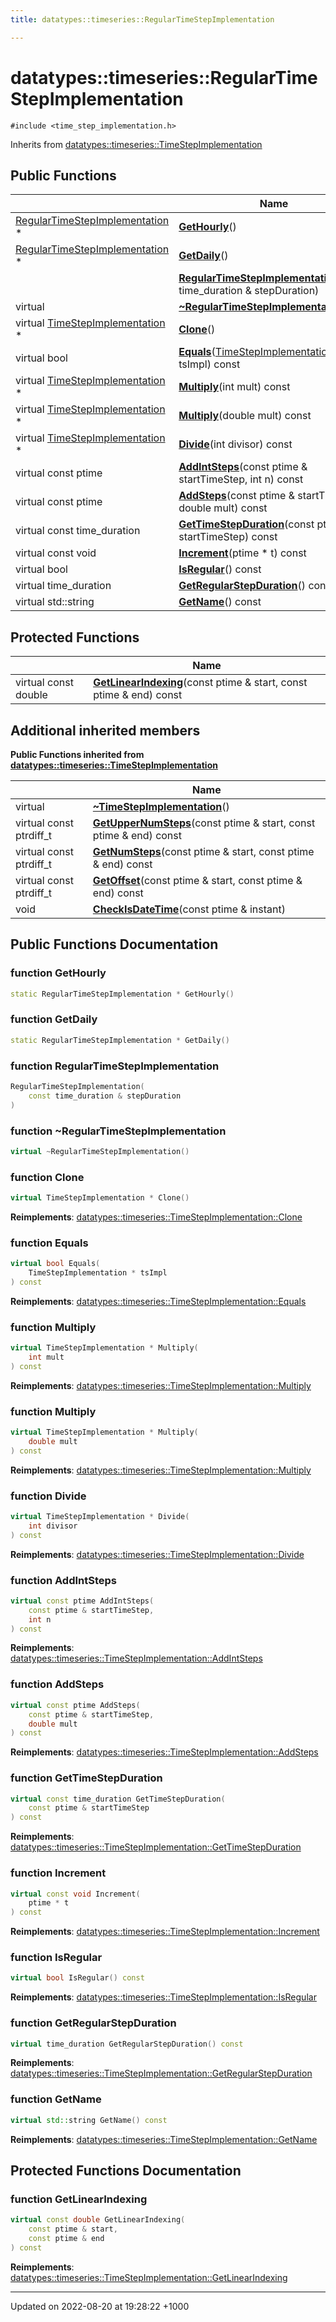 ```yaml
---
title: datatypes::timeseries::RegularTimeStepImplementation

---
```


# datatypes::timeseries::RegularTimeStepImplementation






`#include <time_step_implementation.h>`

Inherits from [datatypes::timeseries::TimeStepImplementation](/uchronia-ts-doc/cpp/Classes/classdatatypes_1_1timeseries_1_1TimeStepImplementation/)

## Public Functions

|                | Name           |
| -------------- | -------------- |
| [RegularTimeStepImplementation](/uchronia-ts-doc/cpp/Classes/classdatatypes_1_1timeseries_1_1RegularTimeStepImplementation/) * | **[GetHourly](/uchronia-ts-doc/cpp/Classes/classdatatypes_1_1timeseries_1_1RegularTimeStepImplementation/#function-gethourly)**() |
| [RegularTimeStepImplementation](/uchronia-ts-doc/cpp/Classes/classdatatypes_1_1timeseries_1_1RegularTimeStepImplementation/) * | **[GetDaily](/uchronia-ts-doc/cpp/Classes/classdatatypes_1_1timeseries_1_1RegularTimeStepImplementation/#function-getdaily)**() |
| | **[RegularTimeStepImplementation](/uchronia-ts-doc/cpp/Classes/classdatatypes_1_1timeseries_1_1RegularTimeStepImplementation/#function-regulartimestepimplementation)**(const time_duration & stepDuration) |
| virtual | **[~RegularTimeStepImplementation](/uchronia-ts-doc/cpp/Classes/classdatatypes_1_1timeseries_1_1RegularTimeStepImplementation/#function-~regulartimestepimplementation)**() |
| virtual [TimeStepImplementation](/uchronia-ts-doc/cpp/Classes/classdatatypes_1_1timeseries_1_1TimeStepImplementation/) * | **[Clone](/uchronia-ts-doc/cpp/Classes/classdatatypes_1_1timeseries_1_1RegularTimeStepImplementation/#function-clone)**() |
| virtual bool | **[Equals](/uchronia-ts-doc/cpp/Classes/classdatatypes_1_1timeseries_1_1RegularTimeStepImplementation/#function-equals)**([TimeStepImplementation](/uchronia-ts-doc/cpp/Classes/classdatatypes_1_1timeseries_1_1TimeStepImplementation/) * tsImpl) const |
| virtual [TimeStepImplementation](/uchronia-ts-doc/cpp/Classes/classdatatypes_1_1timeseries_1_1TimeStepImplementation/) * | **[Multiply](/uchronia-ts-doc/cpp/Classes/classdatatypes_1_1timeseries_1_1RegularTimeStepImplementation/#function-multiply)**(int mult) const |
| virtual [TimeStepImplementation](/uchronia-ts-doc/cpp/Classes/classdatatypes_1_1timeseries_1_1TimeStepImplementation/) * | **[Multiply](/uchronia-ts-doc/cpp/Classes/classdatatypes_1_1timeseries_1_1RegularTimeStepImplementation/#function-multiply)**(double mult) const |
| virtual [TimeStepImplementation](/uchronia-ts-doc/cpp/Classes/classdatatypes_1_1timeseries_1_1TimeStepImplementation/) * | **[Divide](/uchronia-ts-doc/cpp/Classes/classdatatypes_1_1timeseries_1_1RegularTimeStepImplementation/#function-divide)**(int divisor) const |
| virtual const ptime | **[AddIntSteps](/uchronia-ts-doc/cpp/Classes/classdatatypes_1_1timeseries_1_1RegularTimeStepImplementation/#function-addintsteps)**(const ptime & startTimeStep, int n) const |
| virtual const ptime | **[AddSteps](/uchronia-ts-doc/cpp/Classes/classdatatypes_1_1timeseries_1_1RegularTimeStepImplementation/#function-addsteps)**(const ptime & startTimeStep, double mult) const |
| virtual const time_duration | **[GetTimeStepDuration](/uchronia-ts-doc/cpp/Classes/classdatatypes_1_1timeseries_1_1RegularTimeStepImplementation/#function-gettimestepduration)**(const ptime & startTimeStep) const |
| virtual const void | **[Increment](/uchronia-ts-doc/cpp/Classes/classdatatypes_1_1timeseries_1_1RegularTimeStepImplementation/#function-increment)**(ptime * t) const |
| virtual bool | **[IsRegular](/uchronia-ts-doc/cpp/Classes/classdatatypes_1_1timeseries_1_1RegularTimeStepImplementation/#function-isregular)**() const |
| virtual time_duration | **[GetRegularStepDuration](/uchronia-ts-doc/cpp/Classes/classdatatypes_1_1timeseries_1_1RegularTimeStepImplementation/#function-getregularstepduration)**() const |
| virtual std::string | **[GetName](/uchronia-ts-doc/cpp/Classes/classdatatypes_1_1timeseries_1_1RegularTimeStepImplementation/#function-getname)**() const |

## Protected Functions

|                | Name           |
| -------------- | -------------- |
| virtual const double | **[GetLinearIndexing](/uchronia-ts-doc/cpp/Classes/classdatatypes_1_1timeseries_1_1RegularTimeStepImplementation/#function-getlinearindexing)**(const ptime & start, const ptime & end) const |

## Additional inherited members

**Public Functions inherited from [datatypes::timeseries::TimeStepImplementation](/uchronia-ts-doc/cpp/Classes/classdatatypes_1_1timeseries_1_1TimeStepImplementation/)**

|                | Name           |
| -------------- | -------------- |
| virtual | **[~TimeStepImplementation](/uchronia-ts-doc/cpp/Classes/classdatatypes_1_1timeseries_1_1TimeStepImplementation/#function-~timestepimplementation)**() |
| virtual const ptrdiff_t | **[GetUpperNumSteps](/uchronia-ts-doc/cpp/Classes/classdatatypes_1_1timeseries_1_1TimeStepImplementation/#function-getuppernumsteps)**(const ptime & start, const ptime & end) const |
| virtual const ptrdiff_t | **[GetNumSteps](/uchronia-ts-doc/cpp/Classes/classdatatypes_1_1timeseries_1_1TimeStepImplementation/#function-getnumsteps)**(const ptime & start, const ptime & end) const |
| virtual const ptrdiff_t | **[GetOffset](/uchronia-ts-doc/cpp/Classes/classdatatypes_1_1timeseries_1_1TimeStepImplementation/#function-getoffset)**(const ptime & start, const ptime & end) const |
| void | **[CheckIsDateTime](/uchronia-ts-doc/cpp/Classes/classdatatypes_1_1timeseries_1_1TimeStepImplementation/#function-checkisdatetime)**(const ptime & instant) |


## Public Functions Documentation

### function GetHourly

```cpp
static RegularTimeStepImplementation * GetHourly()
```


### function GetDaily

```cpp
static RegularTimeStepImplementation * GetDaily()
```


### function RegularTimeStepImplementation

```cpp
RegularTimeStepImplementation(
    const time_duration & stepDuration
)
```


### function ~RegularTimeStepImplementation

```cpp
virtual ~RegularTimeStepImplementation()
```


### function Clone

```cpp
virtual TimeStepImplementation * Clone()
```


**Reimplements**: [datatypes::timeseries::TimeStepImplementation::Clone](/uchronia-ts-doc/cpp/Classes/classdatatypes_1_1timeseries_1_1TimeStepImplementation/#function-clone)


### function Equals

```cpp
virtual bool Equals(
    TimeStepImplementation * tsImpl
) const
```


**Reimplements**: [datatypes::timeseries::TimeStepImplementation::Equals](/uchronia-ts-doc/cpp/Classes/classdatatypes_1_1timeseries_1_1TimeStepImplementation/#function-equals)


### function Multiply

```cpp
virtual TimeStepImplementation * Multiply(
    int mult
) const
```


**Reimplements**: [datatypes::timeseries::TimeStepImplementation::Multiply](/uchronia-ts-doc/cpp/Classes/classdatatypes_1_1timeseries_1_1TimeStepImplementation/#function-multiply)


### function Multiply

```cpp
virtual TimeStepImplementation * Multiply(
    double mult
) const
```


**Reimplements**: [datatypes::timeseries::TimeStepImplementation::Multiply](/uchronia-ts-doc/cpp/Classes/classdatatypes_1_1timeseries_1_1TimeStepImplementation/#function-multiply)


### function Divide

```cpp
virtual TimeStepImplementation * Divide(
    int divisor
) const
```


**Reimplements**: [datatypes::timeseries::TimeStepImplementation::Divide](/uchronia-ts-doc/cpp/Classes/classdatatypes_1_1timeseries_1_1TimeStepImplementation/#function-divide)


### function AddIntSteps

```cpp
virtual const ptime AddIntSteps(
    const ptime & startTimeStep,
    int n
) const
```


**Reimplements**: [datatypes::timeseries::TimeStepImplementation::AddIntSteps](/uchronia-ts-doc/cpp/Classes/classdatatypes_1_1timeseries_1_1TimeStepImplementation/#function-addintsteps)


### function AddSteps

```cpp
virtual const ptime AddSteps(
    const ptime & startTimeStep,
    double mult
) const
```


**Reimplements**: [datatypes::timeseries::TimeStepImplementation::AddSteps](/uchronia-ts-doc/cpp/Classes/classdatatypes_1_1timeseries_1_1TimeStepImplementation/#function-addsteps)


### function GetTimeStepDuration

```cpp
virtual const time_duration GetTimeStepDuration(
    const ptime & startTimeStep
) const
```


**Reimplements**: [datatypes::timeseries::TimeStepImplementation::GetTimeStepDuration](/uchronia-ts-doc/cpp/Classes/classdatatypes_1_1timeseries_1_1TimeStepImplementation/#function-gettimestepduration)


### function Increment

```cpp
virtual const void Increment(
    ptime * t
) const
```


**Reimplements**: [datatypes::timeseries::TimeStepImplementation::Increment](/uchronia-ts-doc/cpp/Classes/classdatatypes_1_1timeseries_1_1TimeStepImplementation/#function-increment)


### function IsRegular

```cpp
virtual bool IsRegular() const
```


**Reimplements**: [datatypes::timeseries::TimeStepImplementation::IsRegular](/uchronia-ts-doc/cpp/Classes/classdatatypes_1_1timeseries_1_1TimeStepImplementation/#function-isregular)


### function GetRegularStepDuration

```cpp
virtual time_duration GetRegularStepDuration() const
```


**Reimplements**: [datatypes::timeseries::TimeStepImplementation::GetRegularStepDuration](/uchronia-ts-doc/cpp/Classes/classdatatypes_1_1timeseries_1_1TimeStepImplementation/#function-getregularstepduration)


### function GetName

```cpp
virtual std::string GetName() const
```


**Reimplements**: [datatypes::timeseries::TimeStepImplementation::GetName](/uchronia-ts-doc/cpp/Classes/classdatatypes_1_1timeseries_1_1TimeStepImplementation/#function-getname)


## Protected Functions Documentation

### function GetLinearIndexing

```cpp
virtual const double GetLinearIndexing(
    const ptime & start,
    const ptime & end
) const
```


**Reimplements**: [datatypes::timeseries::TimeStepImplementation::GetLinearIndexing](/uchronia-ts-doc/cpp/Classes/classdatatypes_1_1timeseries_1_1TimeStepImplementation/#function-getlinearindexing)


-------------------------------

Updated on 2022-08-20 at 19:28:22 +1000